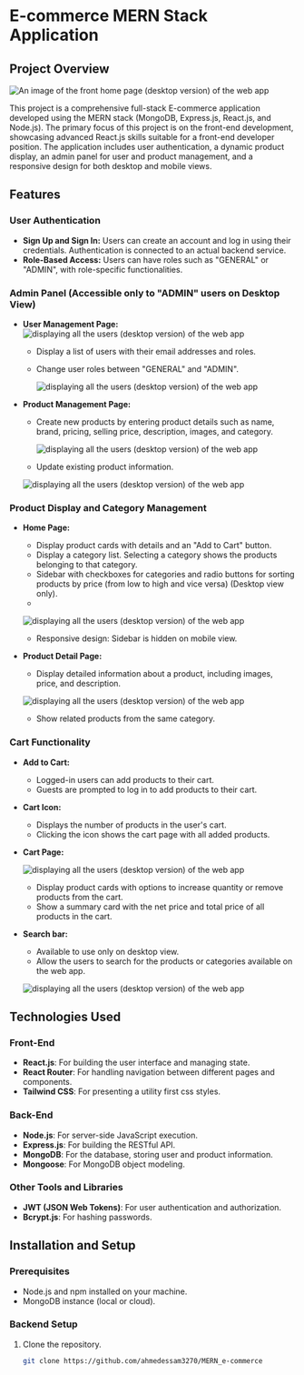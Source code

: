 # E-commerce MERN Stack Application

## Project Overview
![An image of the front home page (desktop version) of the web app](./sample_images/web_app_overview.jpg)

This project is a comprehensive full-stack E-commerce application developed using the MERN stack (MongoDB, Express.js, React.js, and Node.js). The primary focus of this project is on the front-end development, showcasing advanced React.js skills suitable for a front-end developer position. The application includes user authentication, a dynamic product display, an admin panel for user and product management, and a responsive design for both desktop and mobile views.

## Features

### User Authentication
- **Sign Up and Sign In:** Users can create an account and log in using their credentials. Authentication is connected to an actual backend service.
- **Role-Based Access:** Users can have roles such as "GENERAL" or "ADMIN", with role-specific functionalities.

### Admin Panel (Accessible only to "ADMIN" users on Desktop View)
- **User Management Page:**
  ![displaying all the users (desktop version) of the web app](./sample_images/all_users_admin_panel.jpg)


  - Display a list of users with their email addresses and roles.
  - Change user roles between "GENERAL" and "ADMIN".
    
    ![displaying all the users (desktop version) of the web app](./sample_images/changing_user_role.jpg)


    
- **Product Management Page:**
  - Create new products by entering product details such as name, brand, pricing, selling price, description, images, and category.
    
    ![displaying all the users (desktop version) of the web app](./sample_images/uploading_products.jpg)



  - Update existing product information.
    
   ![displaying all the users (desktop version) of the web app](./sample_images/modal_window_update_product.jpg)


  
### Product Display and Category Management
- **Home Page:**
  - Display product cards with details and an "Add to Cart" button.
  - Display a category list. Selecting a category shows the products belonging to that category.
  - Sidebar with checkboxes for categories and radio buttons for sorting products by price (from low to high and vice versa) (Desktop view only).
  -     
   ![displaying all the users (desktop version) of the web app](./sample_images/desktop_category_list_products.jpg)


  
  - Responsive design: Sidebar is hidden on mobile view.
- **Product Detail Page:**
  - Display detailed information about a product, including images, price, and description.
        
   ![displaying all the users (desktop version) of the web app](./sample_images/product.jpg)


  
  - Show related products from the same category.

### Cart Functionality
- **Add to Cart:**
  - Logged-in users can add products to their cart.
  - Guests are prompted to log in to add products to their cart.
- **Cart Icon:**
  - Displays the number of products in the user's cart.
  - Clicking the icon shows the cart page with all added products.
- **Cart Page:**
     
   ![displaying all the users (desktop version) of the web app](./sample_images/cart.jpg)


  
  - Display product cards with options to increase quantity or remove products from the cart.
  - Show a summary card with the net price and total price of all products in the cart.
- **Search bar:**
  - Available to use only on desktop view.
  - Allow the users to search for the products or categories available on the web app.
   
   ![displaying all the users (desktop version) of the web app](./sample_images/search_page.jpg)


  
## Technologies Used

### Front-End
- **React.js**: For building the user interface and managing state.
- **React Router**: For handling navigation between different pages and components.
- **Tailwind CSS**: For presenting a utility first css styles.

### Back-End
- **Node.js**: For server-side JavaScript execution.
- **Express.js**: For building the RESTful API.
- **MongoDB**: For the database, storing user and product information.
- **Mongoose**: For MongoDB object modeling.

### Other Tools and Libraries
- **JWT (JSON Web Tokens)**: For user authentication and authorization.
- **Bcrypt.js**: For hashing passwords.

## Installation and Setup

### Prerequisites
- Node.js and npm installed on your machine.
- MongoDB instance (local or cloud).

### Backend Setup
1. Clone the repository.
   ```sh
   git clone https://github.com/ahmedessam3270/MERN_e-commerce

